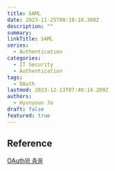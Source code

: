 ```yaml
---
title: SAML
date: 2023-11-25T00:10:18.380Z
description: ""
summary:
linkTitle: SAML
series:
  - Authentication
categories:
  - IT Security
  - Authentication  
tags:
  - OAuth
lastmod: 2023-12-13T07:40:14.209Z
authors:
  - Hyunyoun Jo
draft: false
featured: true
---
```


## Reference

[OAuth와 춤을](https://d2.naver.com/helloworld/24942)
